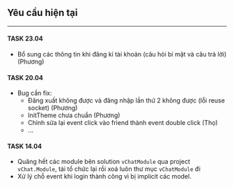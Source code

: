 ## Yêu cầu hiện tại
-------------------
#### TASK 23.04
- Bổ sung các thông tin khi đăng kí tài khoản (câu hỏi bí mật và câu trả lời) (Phương) 

#### TASK 20.04
- Bug cần fix: 
  - Đăng xuất không được và đăng nhập lần thứ 2 không được (lỗi reuse socket) (Phương)
  - InitTheme chưa chuẩn (Phương)
  - Chỉnh sửa lại event click vào friend thành event double click (Thọ)
  - ...

#### TASK 14.04
- Quăng hết các module bên solution `vChatModule` qua project `vChat.Module`, tái tổ chức lại rồi xoá luôn thư mục `vChatModule` đi
- Xử lý chỗ event khi login thành công vì bị implicit các model.
